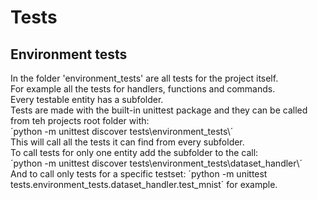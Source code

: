 # Tests

## Environment tests

In the folder 'environment_tests' are all tests for the project itself.
<br />For example all the tests for handlers, functions and commands.
<br />Every testable entity has a subfolder.
<br />Tests are made with the built-in unittest package and they can be called from teh projects root folder with:<br /> ´python -m unittest discover tests\environment_tests\´<br />This will call all the tests it can find from every subfolder.<br />To call tests for only one entity add the subfolder to the call:<br />´python -m unittest discover tests\environment_tests\dataset_handler\´<br />And to call only tests for a specific testset: ´python -m unittest tests.environment_tests.dataset_handler.test_mnist´ for example.
